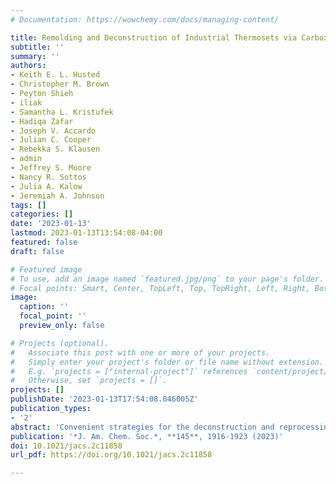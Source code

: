 ```yaml
---
# Documentation: https://wowchemy.com/docs/managing-content/

title: Remolding and Deconstruction of Industrial Thermosets via Carboxylic Acid-Catalyzed Bifunctional Silyl Ether Exchange
subtitle: ''
summary: ''
authors:
- Keith E. L. Husted
- Christopher M. Brown
- Peyton Shieh
- iliak
- Samantha L. Kristufek
- Hadiqa Zafar
- Joseph V. Accardo
- Julian C. Cooper
- Rebekka S. Klausen
- admin
- Jeffrey S. Moore
- Nancy R. Sottos
- Julia A. Kalow
- Jeremiah A. Johnson
tags: []
categories: []
date: '2023-01-13'
lastmod: 2023-01-13T13:54:08-04:00
featured: false
draft: false

# Featured image
# To use, add an image named `featured.jpg/png` to your page's folder.
# Focal points: Smart, Center, TopLeft, Top, TopRight, Left, Right, BottomLeft, Bottom, BottomRight.
image:
  caption: ''
  focal_point: ''
  preview_only: false

# Projects (optional).
#   Associate this post with one or more of your projects.
#   Simply enter your project's folder or file name without extension.
#   E.g. `projects = ["internal-project"]` references `content/project/deep-learning/index.md`.
#   Otherwise, set `projects = []`.
projects: []
publishDate: '2023-01-13T17:54:08.046005Z'
publication_types:
- '2'
abstract: 'Convenient strategies for the deconstruction and reprocessing of thermosets could improve the circularity of these materials, but most approaches developed to date do not involve established, high-performance engineering materials. Here, we show that bifunctional silyl ether, i.e., R′O–SiR<sub>2</sub>–OR′′, (BSE)-based comonomers generate covalent adaptable network analogues of the industrial thermoset polydicyclopentadiene (pDCPD) through a novel BSE exchange process facilitated by the low-cost food-safe catalyst octanoic acid. Experimental studies and density functional theory calculations suggest an exchange mechanism involving silyl ester intermediates with formation rates that strongly depend on the Si–R<sub>2</sub> substituents. As a result, pDCPD thermosets manufactured with BSE comonomers display temperature- and time-dependent stress relaxation as a function of their substituents. Moreover, bulk remolding of pDCPD thermosets is enabled for the first time. Altogether, this work presents a new approach toward the installation of exchangeable bonds into commercial thermosets and establishes acid-catalyzed BSE exchange as a versatile addition to the toolbox of dynamic covalent chemistry.'
publication: '*J. Am. Chem. Soc.*, **145**, 1916-1923 (2023)'
doi: 10.1021/jacs.2c11858
url_pdf: https://doi.org/10.1021/jacs.2c11858

---
```

